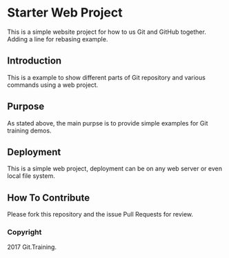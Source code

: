 # Starter Web Project

This is a simple website project for how to us Git and GitHub together.
Adding a line for rebasing example.

## Introduction
This is a example to show different parts of Git repository and various commands using a web project.

## Purpose
As stated above, the main purpse is to provide simple examples for Git training demos.

## Deployment
This is a simple web project, deployment can be
on any web server or even local file system.

## How To Contribute
Please fork this repository and the issue Pull Requests for review.

### Copyright
2017 Git.Training.
